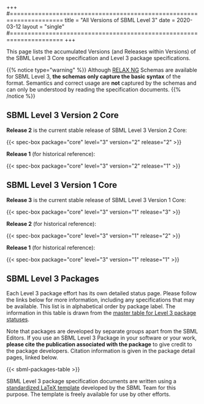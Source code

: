 +++
#=====================================================================
title  = "All Versions of SBML Level 3"
date   = 2020-03-12
layout = "single"
#=====================================================================
+++

This page lists the accumulated Versions (and Releases within Versions) of the SBML Level&nbsp;3 Core specification and Level&nbsp;3 package specifications.

{{% notice type="warning" %}}
Although [RELAX NG](https://en.wikipedia.org/wiki/RELAX_NG) Schemas are available for SBML Level&nbsp;3, **the schemas only capture the basic syntax** of the format.  Semantics and correct usage are **not** captured by the schemas and can only be understood by reading the specification documents.
{{% /notice %}}


## SBML Level 3 Version 2 Core

**Release 2** is the current stable release of SBML Level 3 Version 2 Core:

{{< spec-box package="core" level="3" version="2" release="2" >}}

**Release 1** (for historical reference):

{{< spec-box package="core" level="3" version="2" release="1" >}}


## SBML Level 3 Version 1 Core

**Release 3** is the current stable release of SBML Level 3 Version 1 Core:

{{< spec-box package="core" level="3" version="1" release="3" >}}

**Release 2** (for historical reference):

{{< spec-box package="core" level="3" version="1" release="2" >}}

**Release 1** (for historical reference):

{{< spec-box package="core" level="3" version="1" release="1" >}}


## SBML Level 3 Packages

Each Level 3 package effort has its own detailed status page. Please follow the links below for more information, including any specifications that may be available. This list is in alphabetical order by package label. The information in this table is drawn from the [master table for Level 3 package statuses](https://docs.google.com/spreadsheets/d/1pa01Z72t1UKrjliAXBhxjjN1nnOf00gXcfm4_pWXOxA).

Note that packages are developed by separate groups apart from the SBML Editors. If you use an SBML Level&nbsp;3 Package in your software or your work, **please cite the publication associated with the package** to give credit to the package developers. Citation information is given in the package detail pages, linked below.

{{< sbml-packages-table >}}

SBML Level 3 package specification documents are written using a [standardized LaTeX template](https://doi.org/10.1186/s13104-017-2788-1) developed by the SBML Team for this purpose. The template is freely available for use by other efforts.
